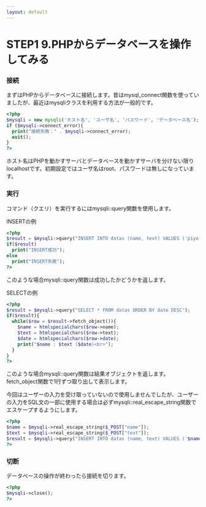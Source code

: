 ```yaml
---
layout: default
---
```


# STEP1 9.PHPからデータベースを操作してみる

### 接続

まずはPHPからデータベースに接続します。昔はmysql_connect関数を使っていましたが、最近はmysqliクラスを利用する方法が一般的です。
```php
<?php
$mysqli = new mysqli('ホスト名', 'ユーザ名', 'パスワード', 'データベース名');
if ($mysqli->connect_error){
  print("接続失敗：" . $mysqli->connect_error);
  exit();
}
?>
```
ホスト名はPHPを動かすサーバとデータベースを動かすサーバを分けない限りlocalhostです。初期設定ではユーザ名はroot、パスワードは無しになっています。

### 実行

コマンド（クエリ）を実行するにはmysqli::query関数を使用します。

INSERTの例
```php
<?php
$result = $mysqli->query("INSERT INTO datas (name, text) VALUES ('piyo', 'hogepiyo')");
if($result)
  print("INSERT成功");
else
  print("INSERT失敗");
?>
```
このような場合mysqli::query関数は成功したかどうかを返します。

SELECTの例
```php
<?php
$result = $mysqli->query("SELECT * FROM datas ORDER BY date DESC");
if($result){
  while($row = $result->fetch_object()){
    $name = htmlspecialchars($row->name);
    $text = htmlspecialchars($row->text);
    $date = htmlspecialchars($row->date);
    print("$name : $text ($date)<br>");
  }
}
?>
```
このような場合mysqli::query関数は結果オブジェクトを返します。fetch_object関数で1行ずつ取り出して表示します。

今回はユーザーの入力を受け取っていないので使用しませんでしたが、ユーザーの入力をSQL文の一部に使用する場合は必ずmysqli::real_escape_string関数でエスケープするようにします。
```php
<?php
$name = $mysqli->real_escape_string($_POST["name"]);
$text = $mysqli->real_escape_string($_POST["text"]);
$result = $mysqli->query("INSERT INTO datas (name, text) VALUES ('$name', '$text')");
?>
```

### 切断

データベースの操作が終わったら接続を切ります。
```php
<?php
$mysqli->close();
?>
```